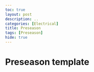 ```yaml
---
toc: true
layout: post
description: ..
categories: [Electrical]
title: Preseason
tags: [Preseason]
hide: true
---
```


# Preseason template
